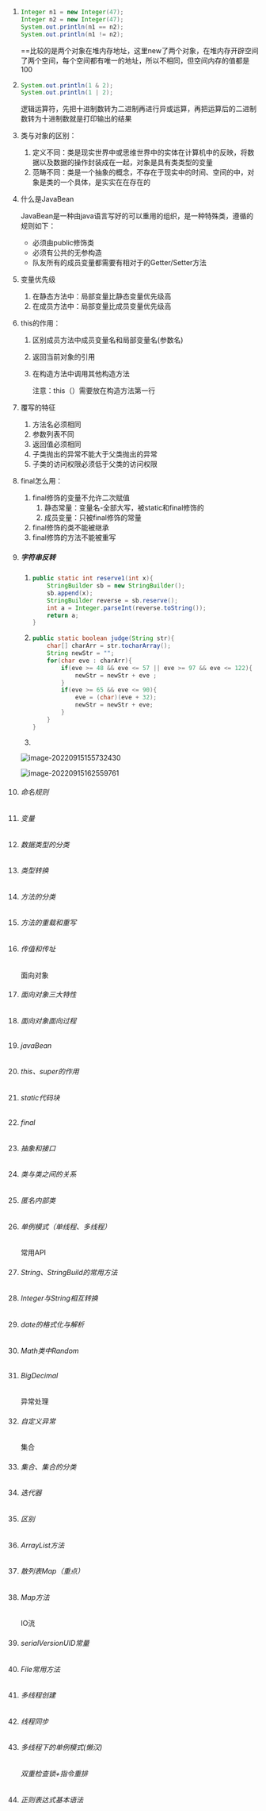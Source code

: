 1. ```java
   Integer n1 = new Integer(47);
   Integer n2 = new Integer(47);
   System.out.println(n1 == n2);
   System.out.println(n1 != n2);
   ```

   ==比较的是两个对象在堆内存地址，这里new了两个对象，在堆内存开辟空间了两个空间，每个空间都有唯一的地址，所以不相同，但空间内存的值都是100

   

2. ```java
   System.out.println(1 & 2);
   System.out.println(1 | 2);
   ```

   逻辑运算符，先把十进制数转为二进制再进行异或运算，再把运算后的二进制数转为十进制数就是打印输出的结果

   

3. 类与对象的区别：

   1. 定义不同：类是现实世界中或思维世界中的实体在计算机中的反映，将数据以及数据的操作封装成在一起，对象是具有类类型的变量
   2. 范畴不同：类是一个抽象的概念，不存在于现实中的时间、空间的中，对象是类的一个具体，是实实在在存在的

4. 什么是JavaBean

   ​		JavaBean是一种由java语言写好的可以重用的组织，是一种特殊类，遵循的规则如下：

   - 必须由public修饰类
   - 必须有公共的无参构造
   - 队友所有的成员变量都需要有相对于的Getter/Setter方法

5. 变量优先级

   1. 在静态方法中：局部变量比静态变量优先级高
   2. 在成员方法中：局部变量比成员变量优先级高

6. this的作用：

   1. 区别成员方法中成员变量名和局部变量名(参数名)

   2. 返回当前对象的引用

   3. 在构造方法中调用其他构造方法

      注意：this（）需要放在构造方法第一行

7. 覆写的特征

   1. 方法名必须相同
   2. 参数列表不同
   3. 返回值必须相同
   4. 子类抛出的异常不能大于父类抛出的异常
   5. 子类的访问权限必须低于父类的访问权限

8. final怎么用：

   1. final修饰的变量不允许二次赋值
      1. 静态常量：变量名-全部大写，被static和final修饰的
      2. 成员变量：只被final修饰的常量
   2. final修饰的类不能被继承
   3. final修饰的方法不能被重写

9. ##### **字符串反转**

   1. ```java
      public static int reserve1(int x){
          StringBuilder sb = new StringBuilder();
          sb.append(x);
          StringBuilder reverse = sb.reserve();
          int a = Integer.parseInt(reverse.toString());
          return a;
      }
      ```

   2. ```java
      public static boolean judge(String str){
          char[] charArr = str.tocharArray();
          String newStr = "";
          for(char eve : charArr){
              if(eve >= 48 && eve <= 57 || eve >= 97 && eve <= 122){
                  newStr = newStr + eve ;
              }
              if(eve >= 65 && eve <= 90){
                  eve = (char)(eve + 32);
                  newStr = newStr + eve;
              }
          }
      }
      ```

   3. ```java
      
      ```

      

   ![image-20220915155732430](C:\Users\lixuanhui\AppData\Roaming\Typora\typora-user-images\image-20220915155732430.png)

   ![image-20220915162559761](C:\Users\lixuanhui\AppData\Roaming\Typora\typora-user-images\image-20220915162559761.png)









1. ###### 命名规则

2. ###### 变量

3. ###### 数据类型的分类

4. ###### 类型转换

5. ###### 方法的分类

6. ###### 方法的重载和重写

7. ###### 传值和传址

     

    面向对象

8. ###### 面向对象三大特性

9. ###### 面向对象面向过程

10. ###### javaBean

11. ###### this、super的作用

12. ###### static代码块

13. ###### final

14. ###### 抽象和接口

15. ###### 类与类之间的关系

16. ###### 匿名内部类

17. ###### 单例模式（单线程、多线程）

     

     常用API

18. ###### String、StringBuild的常用方法

19. ###### Integer与String相互转换

20. ###### date的格式化与解析

21. ###### Math类中Random

22. ###### BigDecimal

     

     异常处理

23. ###### 自定义异常

      

     集合

24. ###### 集合、集合的分类

25. ###### 迭代器

26. ###### 区别

27. ###### ArrayList方法 

28. ###### 散列表Map（重点）

29. ###### Map方法

     

     IO流

30. ###### serialVersionUID常量

31. ###### File常用方法

32. ###### 多线程创建

33. ###### 线程同步

34. ###### 多线程下的单例模式(懒汉)

     ###### 双重检查锁+指令重排

35. ###### 正则表达式基本语法



